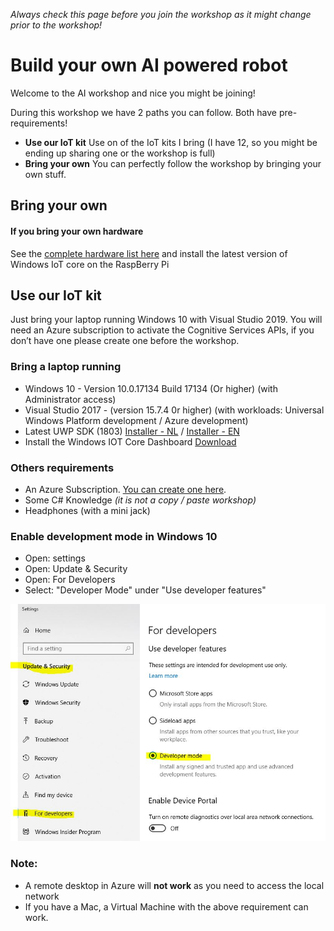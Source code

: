 *Always check this page before you join the workshop as it might change prior to the workshop!*

# Build your own AI powered robot

Welcome to the AI workshop and nice you might be joining!

During this workshop we have 2 paths you can follow. Both have pre-requirements!
* **Use our IoT kit** 
Use on of the IoT kits I bring (I have 12, so you might be ending up sharing one or the workshop is full)
* **Bring your own**
You can perfectly follow the workshop by bringing your own stuff.

## Bring your own

#### If you bring your own hardware
See the [complete hardware list here](hardware.md) and install the latest version of Windows IoT core on the RaspBerry Pi



## Use our IoT kit
Just bring your laptop running Windows 10 with Visual Studio 2019. You will need an Azure subscription to activate the Cognitive Services APIs, if you don’t have one please create one before the workshop. 

### Bring a laptop running
- Windows 10 - Version	10.0.17134 Build 17134 (Or higher) (with Administrator access)
- Visual Studio 2017 - (version 15.7.4 0r higher) (with workloads: Universal Windows Platform development / Azure development)
- Latest UWP SDK (1803) [Installer - NL](https://developer.microsoft.com/nl-nl/windows/downloads/windows-10-sdk) /
[Installer - EN](https://developer.microsoft.com/en-us/windows/downloads/windows-10-sdk)
- Install the Windows IOT Core Dashboard [Download](http://go.microsoft.com/fwlink/?LinkID=708576)

### Others requirements
 - An Azure Subscription. [You can create one here](https://azure.microsoft.com/en-us/free/).
 - Some C# Knowledge *(it is not a copy / paste workshop)*
 - Headphones (with a mini jack)
 
### Enable development mode in Windows 10
 - Open: settings
 - Open: Update & Security
 - Open: For Developers
 - Select: "Developer Mode" under "Use developer features"
 
![](Assets/img_0001.jpg)

### Note:
 - A remote desktop in Azure will **not work** as you need to access the local network
 - If you have a Mac, a Virtual Machine with the above requirement can work.

